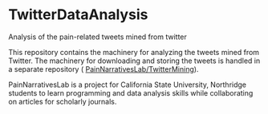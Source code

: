 TwitterDataAnalysis
===================

Analysis of the pain-related tweets mined from twitter


This repository contains the machinery for analyzing the tweets mined from Twitter. 
The machinery for downloading and storing the tweets is handled in a separate repository ( [PainNarrativesLab/TwitterMining](https://github.com/PainNarrativesLab/TwitterMining)).

PainNarrativesLab is a project for California State University, Northridge students to learn programming and data analysis skills while collaborating on articles for scholarly journals.
